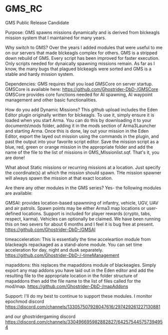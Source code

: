 # GMS_RC
GMS Public Release Candidate

Purpose:
GMS spawns missions dynamically and is derived from blckeagls mission system that I maintained for many years.

Why switch to GMS?
Over the years I added modules that were useful to me on our servers that made blckeagls complex for others. GMS is a stripped down rebuild of GMS. Every script has been improved for faster execution. Only scripts needed for dynaically spawning missions remain. As far as I know, the many bugs that plagued blckeagls were sorted and GMS is a stable and hardy mission system.

Dependencies:
GMS requires that you load GMSCore on server startup.
GMSCore is available here: https://github.com/Ghostrider-DbD-/GMSCore
GMSCore provides core functions needed for AI spawning, AI waypoint management and other basic functionalities.

How do you add Dynamic Missions?
This github upload includes the Eden Editor plugin originally written for blckeagls. To use it, simply ensure it is loaded when you start Arma. You can do this by downloading it to your documents\mods folder, adding it in the mods section of Arma3Launcher and starting Arma. Once this is done, lay out your mission in the Eden Editor, export the layed out mission using the commands in the plugin, and past the output into your favorite script editor. Save the mission script as a blue, red, green or orange mission in the appropriate folder and add the name of the file to the list of missions in GMS_MIssionlist.sqf. That's it, you are done!

What about Static missions or recurring missions at a location.
Just specify the coordinate(s) at which the mission should spawn. THe mission spawner will always spawn the mission at that exact location.

Are there any other modules in the GMS series?
Yes- the following modules are available:

GMSAI: provides location-based spawnning of infantry, vehicle, UGV, UAV and air patrols. Spawn points may be either Arma3 map locations or user-defined locations. Support is included for player rewards (crypto, tabs, respect, karma). Vehicles can optionally be claimed.
We have been running this on two severs for about 6 months and I feel it is bug free at present. 
https://github.com/Ghostrider-DbD-/GMSAI

timeacceleration: This is essentially the time acceleartion module from blackeagls repackaged as a stand-alone module. You can set time acceleration for day, night and dusk separately.
https://github.com/Ghostrider-DbD-/-timeManagement

mapaddons: this replaces the mapaddons module of blackeagles. Simply export any map addons you have laid out in the Eden editor and add the resulting file to the appropriate location in the folder structure of mapaddons then add the file name to the list of files called for the mod/map.
https://github.com/Ghostrider-DbD-/mapAddons

Support: I'll do my best to continue to support these modules. 
I monitor epochmod discord 
https://discord.com/channels/133057507928047616/297429261227130881

and our ghostridergaming discord
https://discord.com/channels/330496695982882827/642575445757394954



